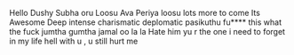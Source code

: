 Hello 
Dushy
Subha oru Loosu
Ava Periya loosu
lots more to come
Its Awesome
Deep
intense
charismatic
deplomatic
pasikuthu
fu**** this
what the fuck
jumtha
gumtha
jamal
oo la la 
Hate him
yu r the one i need to forget in my life
hell with u , u still hurt me 
